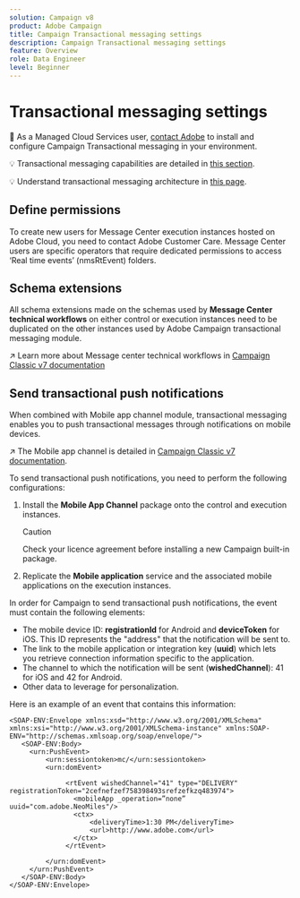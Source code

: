 ```yaml
---
solution: Campaign v8
product: Adobe Campaign
title: Campaign Transactional messaging settings
description: Campaign Transactional messaging settings
feature: Overview
role: Data Engineer
level: Beginner
---
```

# Transactional messaging settings

:speech_balloon: As a Managed Cloud Services user, [contact Adobe](../start/campaign-faq.md#support) to install and configure Campaign Transactional messaging in your environment.

:bulb: Transactional messaging capabilities are detailed in [this section](../send/transactional.md).

:bulb: Understand transactional messaging architecture in [this page](../dev/architecture.md).

## Define permissions

To create new users for Message Center execution instances hosted on Adobe Cloud, you need to contact Adobe Customer Care. Message Center users are specific operators that require dedicated permissions to access ‘Real time events’ (nmsRtEvent) folders.

## Schema extensions 

All schema extensions made on the schemas used by **Message Center technical workflows** on either control or execution instances need to be duplicated on the other instances used by Adobe Campaign transactional messaging module.

:arrow_upper_right: Learn more about Message center technical workflows in [Campaign Classic v7 documentation](https://experienceleague.adobe.com/docs/campaign-classic/using/transactional-messaging/instance-configuration/technical-workflows.html?lang=en#control-instance-workflows)

## Send transactional push notifications

When combined with Mobile app channel module, transactional messaging enables you to push transactional messages through notifications on mobile devices.

:arrow_upper_right: The Mobile app channel is detailed in [Campaign Classic v7 documentation](https://experienceleague.adobe.com/docs/campaign-classic/using/sending-messages/sending-push-notifications/about-mobile-app-channel.html?lang=en#sending-messages).

To send transactional push notifications, you need to perform the following configurations:

1. Install the **Mobile App Channel** package onto the control and execution instances.

    >[!CAUTION]
    >
    >Check your licence agreement before installing a new Campaign built-in package.

1. Replicate the **Mobile application** service and the associated mobile applications on the execution instances.

In order for Campaign to send transactional push notifications, the event must contain the following elements:

* The mobile device ID: **registrationId** for Android and **deviceToken** for iOS. This ID represents the "address" that the notification will be sent to.
* The link to the mobile application or integration key (**uuid**) which lets you retrieve connection information specific to the application.
* The channel to which the notification will be sent (**wishedChannel**): 41 for iOS and 42 for Android.
* Other data to leverage for personalization.

Here is an example of an event that contains this information:

```
<SOAP-ENV:Envelope xmlns:xsd="http://www.w3.org/2001/XMLSchema" xmlns:xsi="http://www.w3.org/2001/XMLSchema-instance" xmlns:SOAP-ENV="http://schemas.xmlsoap.org/soap/envelope/">
   <SOAP-ENV:Body>
     <urn:PushEvent>
         <urn:sessiontoken>mc/</urn:sessiontoken>
         <urn:domEvent>

              <rtEvent wishedChannel="41" type="DELIVERY" registrationToken="2cefnefzef758398493srefzefkzq483974">
                <mobileApp _operation=”none” uuid="com.adobe.NeoMiles"/>
                <ctx>
                    <deliveryTime>1:30 PM</deliveryTime>
                    <url>http://www.adobe.com</url>
                </ctx>
              </rtEvent>

         </urn:domEvent>
     </urn:PushEvent>           
   </SOAP-ENV:Body>
</SOAP-ENV:Envelope>
```

